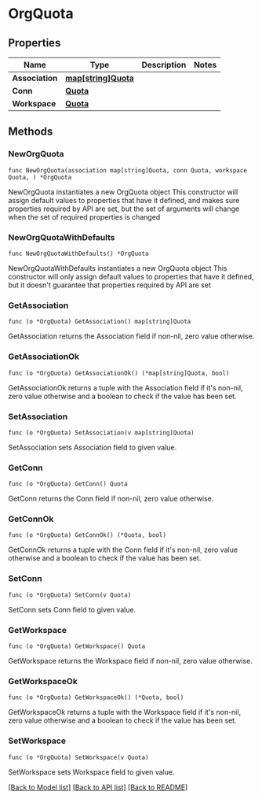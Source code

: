 # OrgQuota

## Properties

Name | Type | Description | Notes
------------ | ------------- | ------------- | -------------
**Association** | [**map[string]Quota**](Quota.md) |  | 
**Conn** | [**Quota**](Quota.md) |  | 
**Workspace** | [**Quota**](Quota.md) |  | 

## Methods

### NewOrgQuota

`func NewOrgQuota(association map[string]Quota, conn Quota, workspace Quota, ) *OrgQuota`

NewOrgQuota instantiates a new OrgQuota object
This constructor will assign default values to properties that have it defined,
and makes sure properties required by API are set, but the set of arguments
will change when the set of required properties is changed

### NewOrgQuotaWithDefaults

`func NewOrgQuotaWithDefaults() *OrgQuota`

NewOrgQuotaWithDefaults instantiates a new OrgQuota object
This constructor will only assign default values to properties that have it defined,
but it doesn't guarantee that properties required by API are set

### GetAssociation

`func (o *OrgQuota) GetAssociation() map[string]Quota`

GetAssociation returns the Association field if non-nil, zero value otherwise.

### GetAssociationOk

`func (o *OrgQuota) GetAssociationOk() (*map[string]Quota, bool)`

GetAssociationOk returns a tuple with the Association field if it's non-nil, zero value otherwise
and a boolean to check if the value has been set.

### SetAssociation

`func (o *OrgQuota) SetAssociation(v map[string]Quota)`

SetAssociation sets Association field to given value.


### GetConn

`func (o *OrgQuota) GetConn() Quota`

GetConn returns the Conn field if non-nil, zero value otherwise.

### GetConnOk

`func (o *OrgQuota) GetConnOk() (*Quota, bool)`

GetConnOk returns a tuple with the Conn field if it's non-nil, zero value otherwise
and a boolean to check if the value has been set.

### SetConn

`func (o *OrgQuota) SetConn(v Quota)`

SetConn sets Conn field to given value.


### GetWorkspace

`func (o *OrgQuota) GetWorkspace() Quota`

GetWorkspace returns the Workspace field if non-nil, zero value otherwise.

### GetWorkspaceOk

`func (o *OrgQuota) GetWorkspaceOk() (*Quota, bool)`

GetWorkspaceOk returns a tuple with the Workspace field if it's non-nil, zero value otherwise
and a boolean to check if the value has been set.

### SetWorkspace

`func (o *OrgQuota) SetWorkspace(v Quota)`

SetWorkspace sets Workspace field to given value.



[[Back to Model list]](../README.md#documentation-for-models) [[Back to API list]](../README.md#documentation-for-api-endpoints) [[Back to README]](../README.md)


